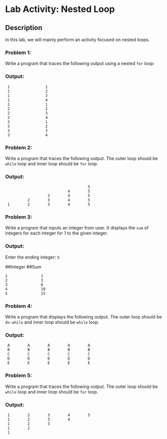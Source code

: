 # Lab Activity: Nested Loop

## Description
In this lab, we will mainly perform an activity focused on nested loops.

### Problem 1:
Write a program that traces the following output using a nested `for` loop:

### Output:


     1                1
     1                2
     1                3
     1                4
     2                1
     2                2
     2                3
     2                4
     3                1
     3                2
     3                3
     3                4

### Problem 2:
Write a program that traces the following output. The outer loop should be `while` loop and inner loop should be `for` loop.

### Output:


                                         5
                                4        5
                       3        4        5
              2        3        4        5
     1        2        3        4        5

### Problem 3:
Write a program that inputs an integer from user. It displays the `sum` of integers for each integer for 1 to the given integer.

### Output:

Enter the ending integer: `5`

##Integer        ##Sum

    1               1
    2               3
    3               6
    4               10
    5               15

### Problem 4:
Write a program that displays the following output. The outer loop should be `do-while` and inner loop should be `while` loop.

### Output:

     A        A        A        A        A
     B        B        B        B        B
     C        C        C        C        C
     D        D        D        D        D
     E        E        E        E        E

### Problem 5:
Write a program that traces the following output. The outer loop should be `while` loop and inner loop should be `for` loop.

### Output:

     1        2        3        4        5
     1        2        3        4
     1        2        3
     1        2
     1
